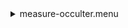 <details><summary>measure-occulter.menu</summary><blockquote><pre><details><summary>measure-occulter.cbk</summary><blockquote><pre><details><summary>ND_IN.rcp</summary><blockquote><pre>$${\color{red}  nd in
}$$The above code block covers:0.00 minutes of camera integration + hardware moves and overhead</pre></blockquote></details><details><summary>Exposure_80.rcp</summary><blockquote><pre>$${\color{red}  exposure 80
}$$The above code block covers:0.00 minutes of camera integration + hardware moves and overhead</pre></blockquote></details><details><summary>dark_01wave_1beam_16sums_16rep_BOTH.rcp</summary><blockquote><pre>$${\color{red}  shut	in
}$$$${\color{red}  for 16
}$$$${\color{red}  data	rcam	both	656.28	16
}$$$${\color{red}  data	rcam	both	656.28	16
}$$$${\color{red}  endfor
}$$The above code block covers:0.18 minutes of camera integration + hardware moves and overhead</pre></blockquote></details><details><summary>setupNDShutterOut.rcp</summary><blockquote><pre>$${\color{red}  shut	out
}$$The above code block covers:0.00 minutes of camera integration + hardware moves and overhead</pre></blockquote></details><details><summary>530_FW.rcp</summary><blockquote><pre>$${\color{red}  prefilterrange 530
}$$The above code block covers:0.00 minutes of camera integration + hardware moves and overhead</pre></blockquote></details><details><summary>530_01wave_2beam_16sums_16rep_BOTH.rcp</summary><blockquote><pre>$${\color{red}  data	rcam	both	530.30	16
}$$$${\color{red}  data	tcam	both	530.30	16
}$$$${\color{red}  data	rcam	both	530.30	16
}$$$${\color{red}  data	tcam	both	530.30	16
}$$$${\color{red}  data	rcam	both	530.30	16
}$$$${\color{red}  data	tcam	both	530.30	16
}$$$${\color{red}  data	rcam	both	530.30	16
}$$$${\color{red}  data	tcam	both	530.30	16
}$$$${\color{red}  data	rcam	both	530.30	16
}$$$${\color{red}  data	tcam	both	530.30	16
}$$$${\color{red}  data	rcam	both	530.30	16
}$$$${\color{red}  data	tcam	both	530.30	16
}$$$${\color{red}  data	rcam	both	530.30	16
}$$$${\color{red}  data	tcam	both	530.30	16
}$$$${\color{red}  data	rcam	both	530.30	16
}$$$${\color{red}  data	tcam	both	530.30	16
}$$$${\color{red}  data	rcam	both	530.30	16
}$$$${\color{red}  data	tcam	both	530.30	16
}$$$${\color{red}  data	rcam	both	530.30	16
}$$$${\color{red}  data	tcam	both	530.30	16
}$$$${\color{red}  data	rcam	both	530.30	16
}$$$${\color{red}  data	tcam	both	530.30	16
}$$$${\color{red}  data	rcam	both	530.30	16
}$$$${\color{red}  data	tcam	both	530.30	16
}$$$${\color{red}  data	rcam	both	530.30	16
}$$$${\color{red}  data	tcam	both	530.30	16
}$$$${\color{red}  data	rcam	both	530.30	16
}$$$${\color{red}  data	tcam	both	530.30	16
}$$$${\color{red}  data	rcam	both	530.30	16
}$$$${\color{red}  data	tcam	both	530.30	16
}$$$${\color{red}  data	rcam	both	530.30	16
}$$$${\color{red}  data	tcam	both	530.30	16
}$$The above code block covers:2.89 minutes of camera integration + hardware moves and overhead</pre></blockquote></details><details><summary>637_FW.rcp</summary><blockquote><pre>$${\color{red}  prefilterrange 637
}$$The above code block covers:0.00 minutes of camera integration + hardware moves and overhead</pre></blockquote></details><details><summary>637_01wave_2beam_16sums_16rep_BOTH.rcp</summary><blockquote><pre>$${\color{red}  data	rcam	both	637.40	16
}$$$${\color{red}  data	tcam	both	637.40	16
}$$$${\color{red}  data	rcam	both	637.40	16
}$$$${\color{red}  data	tcam	both	637.40	16
}$$$${\color{red}  data	rcam	both	637.40	16
}$$$${\color{red}  data	tcam	both	637.40	16
}$$$${\color{red}  data	rcam	both	637.40	16
}$$$${\color{red}  data	tcam	both	637.40	16
}$$$${\color{red}  data	rcam	both	637.40	16
}$$$${\color{red}  data	tcam	both	637.40	16
}$$$${\color{red}  data	rcam	both	637.40	16
}$$$${\color{red}  data	tcam	both	637.40	16
}$$$${\color{red}  data	rcam	both	637.40	16
}$$$${\color{red}  data	tcam	both	637.40	16
}$$$${\color{red}  data	rcam	both	637.40	16
}$$$${\color{red}  data	tcam	both	637.40	16
}$$$${\color{red}  data	rcam	both	637.40	16
}$$$${\color{red}  data	tcam	both	637.40	16
}$$$${\color{red}  data	rcam	both	637.40	16
}$$$${\color{red}  data	tcam	both	637.40	16
}$$$${\color{red}  data	rcam	both	637.40	16
}$$$${\color{red}  data	tcam	both	637.40	16
}$$$${\color{red}  data	rcam	both	637.40	16
}$$$${\color{red}  data	tcam	both	637.40	16
}$$$${\color{red}  data	rcam	both	637.40	16
}$$$${\color{red}  data	tcam	both	637.40	16
}$$$${\color{red}  data	rcam	both	637.40	16
}$$$${\color{red}  data	tcam	both	637.40	16
}$$$${\color{red}  data	rcam	both	637.40	16
}$$$${\color{red}  data	tcam	both	637.40	16
}$$$${\color{red}  data	rcam	both	637.40	16
}$$$${\color{red}  data	tcam	both	637.40	16
}$$The above code block covers:2.89 minutes of camera integration + hardware moves and overhead</pre></blockquote></details><details><summary>656_FW.rcp</summary><blockquote><pre>$${\color{red}  prefilterrange 656
}$$The above code block covers:0.00 minutes of camera integration + hardware moves and overhead</pre></blockquote></details><details><summary>656_01wave_2beam_16sums_16rep_BOTH.rcp</summary><blockquote><pre>$${\color{red}  data	rcam	both	656.28	16
}$$$${\color{red}  data	tcam	both	656.28	16
}$$$${\color{red}  data	rcam	both	656.28	16
}$$$${\color{red}  data	tcam	both	656.28	16
}$$$${\color{red}  data	rcam	both	656.28	16
}$$$${\color{red}  data	tcam	both	656.28	16
}$$$${\color{red}  data	rcam	both	656.28	16
}$$$${\color{red}  data	tcam	both	656.28	16
}$$$${\color{red}  data	rcam	both	656.28	16
}$$$${\color{red}  data	tcam	both	656.28	16
}$$$${\color{red}  data	rcam	both	656.28	16
}$$$${\color{red}  data	tcam	both	656.28	16
}$$$${\color{red}  data	rcam	both	656.28	16
}$$$${\color{red}  data	tcam	both	656.28	16
}$$$${\color{red}  data	rcam	both	656.28	16
}$$$${\color{red}  data	tcam	both	656.28	16
}$$$${\color{red}  data	rcam	both	656.28	16
}$$$${\color{red}  data	tcam	both	656.28	16
}$$$${\color{red}  data	rcam	both	656.28	16
}$$$${\color{red}  data	tcam	both	656.28	16
}$$$${\color{red}  data	rcam	both	656.28	16
}$$$${\color{red}  data	tcam	both	656.28	16
}$$$${\color{red}  data	rcam	both	656.28	16
}$$$${\color{red}  data	tcam	both	656.28	16
}$$$${\color{red}  data	rcam	both	656.28	16
}$$$${\color{red}  data	tcam	both	656.28	16
}$$$${\color{red}  data	rcam	both	656.28	16
}$$$${\color{red}  data	tcam	both	656.28	16
}$$$${\color{red}  data	rcam	both	656.28	16
}$$$${\color{red}  data	tcam	both	656.28	16
}$$$${\color{red}  data	rcam	both	656.28	16
}$$$${\color{red}  data	tcam	both	656.28	16
}$$The above code block covers:2.89 minutes of camera integration + hardware moves and overhead</pre></blockquote></details><details><summary>706_FW.rcp</summary><blockquote><pre>$${\color{red}  prefilterrange 706
}$$The above code block covers:0.00 minutes of camera integration + hardware moves and overhead</pre></blockquote></details><details><summary>706_01wave_2beam_16sums_16rep_BOTH.rcp</summary><blockquote><pre>$${\color{red}  data	rcam	both	706.20	16
}$$$${\color{red}  data	tcam	both	706.20	16
}$$$${\color{red}  data	rcam	both	706.20	16
}$$$${\color{red}  data	tcam	both	706.20	16
}$$$${\color{red}  data	rcam	both	706.20	16
}$$$${\color{red}  data	tcam	both	706.20	16
}$$$${\color{red}  data	rcam	both	706.20	16
}$$$${\color{red}  data	tcam	both	706.20	16
}$$$${\color{red}  data	rcam	both	706.20	16
}$$$${\color{red}  data	tcam	both	706.20	16
}$$$${\color{red}  data	rcam	both	706.20	16
}$$$${\color{red}  data	tcam	both	706.20	16
}$$$${\color{red}  data	rcam	both	706.20	16
}$$$${\color{red}  data	tcam	both	706.20	16
}$$$${\color{red}  data	rcam	both	706.20	16
}$$$${\color{red}  data	tcam	both	706.20	16
}$$$${\color{red}  data	rcam	both	706.20	16
}$$$${\color{red}  data	tcam	both	706.20	16
}$$$${\color{red}  data	rcam	both	706.20	16
}$$$${\color{red}  data	tcam	both	706.20	16
}$$$${\color{red}  data	rcam	both	706.20	16
}$$$${\color{red}  data	tcam	both	706.20	16
}$$$${\color{red}  data	rcam	both	706.20	16
}$$$${\color{red}  data	tcam	both	706.20	16
}$$$${\color{red}  data	rcam	both	706.20	16
}$$$${\color{red}  data	tcam	both	706.20	16
}$$$${\color{red}  data	rcam	both	706.20	16
}$$$${\color{red}  data	tcam	both	706.20	16
}$$$${\color{red}  data	rcam	both	706.20	16
}$$$${\color{red}  data	tcam	both	706.20	16
}$$$${\color{red}  data	rcam	both	706.20	16
}$$$${\color{red}  data	tcam	both	706.20	16
}$$The above code block covers:2.89 minutes of camera integration + hardware moves and overhead</pre></blockquote></details><details><summary>789_FW.rcp</summary><blockquote><pre>$${\color{red}  prefilterrange 789
}$$The above code block covers:0.00 minutes of camera integration + hardware moves and overhead</pre></blockquote></details><details><summary>789_01wave_2beam_16sums_16rep_BOTH.rcp</summary><blockquote><pre>$${\color{red}  data	rcam	both	789.40	16
}$$$${\color{red}  data	tcam	both	789.40	16
}$$$${\color{red}  data	rcam	both	789.40	16
}$$$${\color{red}  data	tcam	both	789.40	16
}$$$${\color{red}  data	rcam	both	789.40	16
}$$$${\color{red}  data	tcam	both	789.40	16
}$$$${\color{red}  data	rcam	both	789.40	16
}$$$${\color{red}  data	tcam	both	789.40	16
}$$$${\color{red}  data	rcam	both	789.40	16
}$$$${\color{red}  data	tcam	both	789.40	16
}$$$${\color{red}  data	rcam	both	789.40	16
}$$$${\color{red}  data	tcam	both	789.40	16
}$$$${\color{red}  data	rcam	both	789.40	16
}$$$${\color{red}  data	tcam	both	789.40	16
}$$$${\color{red}  data	rcam	both	789.40	16
}$$$${\color{red}  data	tcam	both	789.40	16
}$$$${\color{red}  data	rcam	both	789.40	16
}$$$${\color{red}  data	tcam	both	789.40	16
}$$$${\color{red}  data	rcam	both	789.40	16
}$$$${\color{red}  data	tcam	both	789.40	16
}$$$${\color{red}  data	rcam	both	789.40	16
}$$$${\color{red}  data	tcam	both	789.40	16
}$$$${\color{red}  data	rcam	both	789.40	16
}$$$${\color{red}  data	tcam	both	789.40	16
}$$$${\color{red}  data	rcam	both	789.40	16
}$$$${\color{red}  data	tcam	both	789.40	16
}$$$${\color{red}  data	rcam	both	789.40	16
}$$$${\color{red}  data	tcam	both	789.40	16
}$$$${\color{red}  data	rcam	both	789.40	16
}$$$${\color{red}  data	tcam	both	789.40	16
}$$$${\color{red}  data	rcam	both	789.40	16
}$$$${\color{red}  data	tcam	both	789.40	16
}$$The above code block covers:2.89 minutes of camera integration + hardware moves and overhead</pre></blockquote></details><details><summary>1074_FW.rcp</summary><blockquote><pre>$${\color{red}  prefilterrange 1074
}$$The above code block covers:0.00 minutes of camera integration + hardware moves and overhead</pre></blockquote></details><details><summary>1074_01wave_2beam_16sums_16rep_BOTH.rcp</summary><blockquote><pre>$${\color{red}  data	rcam	both	1074.70	16
}$$$${\color{red}  data	tcam	both	1074.70	16
}$$$${\color{red}  data	rcam	both	1074.70	16
}$$$${\color{red}  data	tcam	both	1074.70	16
}$$$${\color{red}  data	rcam	both	1074.70	16
}$$$${\color{red}  data	tcam	both	1074.70	16
}$$$${\color{red}  data	rcam	both	1074.70	16
}$$$${\color{red}  data	tcam	both	1074.70	16
}$$$${\color{red}  data	rcam	both	1074.70	16
}$$$${\color{red}  data	tcam	both	1074.70	16
}$$$${\color{red}  data	rcam	both	1074.70	16
}$$$${\color{red}  data	tcam	both	1074.70	16
}$$$${\color{red}  data	rcam	both	1074.70	16
}$$$${\color{red}  data	tcam	both	1074.70	16
}$$$${\color{red}  data	rcam	both	1074.70	16
}$$$${\color{red}  data	tcam	both	1074.70	16
}$$$${\color{red}  data	rcam	both	1074.70	16
}$$$${\color{red}  data	tcam	both	1074.70	16
}$$$${\color{red}  data	rcam	both	1074.70	16
}$$$${\color{red}  data	tcam	both	1074.70	16
}$$$${\color{red}  data	rcam	both	1074.70	16
}$$$${\color{red}  data	tcam	both	1074.70	16
}$$$${\color{red}  data	rcam	both	1074.70	16
}$$$${\color{red}  data	tcam	both	1074.70	16
}$$$${\color{red}  data	rcam	both	1074.70	16
}$$$${\color{red}  data	tcam	both	1074.70	16
}$$$${\color{red}  data	rcam	both	1074.70	16
}$$$${\color{red}  data	tcam	both	1074.70	16
}$$$${\color{red}  data	rcam	both	1074.70	16
}$$$${\color{red}  data	tcam	both	1074.70	16
}$$$${\color{red}  data	rcam	both	1074.70	16
}$$$${\color{red}  data	tcam	both	1074.70	16
}$$The above code block covers:2.89 minutes of camera integration + hardware moves and overhead</pre></blockquote></details><details><summary>1079_FW.rcp</summary><blockquote><pre>$${\color{red}  prefilterrange 1079
}$$The above code block covers:0.00 minutes of camera integration + hardware moves and overhead</pre></blockquote></details><details><summary>1079_01wave_2beam_16sums_16rep_BOTH.rcp</summary><blockquote><pre>$${\color{red}  data	rcam	both	1079.80	16
}$$$${\color{red}  data	tcam	both	1079.80	16
}$$$${\color{red}  data	rcam	both	1079.80	16
}$$$${\color{red}  data	tcam	both	1079.80	16
}$$$${\color{red}  data	rcam	both	1079.80	16
}$$$${\color{red}  data	tcam	both	1079.80	16
}$$$${\color{red}  data	rcam	both	1079.80	16
}$$$${\color{red}  data	tcam	both	1079.80	16
}$$$${\color{red}  data	rcam	both	1079.80	16
}$$$${\color{red}  data	tcam	both	1079.80	16
}$$$${\color{red}  data	rcam	both	1079.80	16
}$$$${\color{red}  data	tcam	both	1079.80	16
}$$$${\color{red}  data	rcam	both	1079.80	16
}$$$${\color{red}  data	tcam	both	1079.80	16
}$$$${\color{red}  data	rcam	both	1079.80	16
}$$$${\color{red}  data	tcam	both	1079.80	16
}$$$${\color{red}  data	rcam	both	1079.80	16
}$$$${\color{red}  data	tcam	both	1079.80	16
}$$$${\color{red}  data	rcam	both	1079.80	16
}$$$${\color{red}  data	tcam	both	1079.80	16
}$$$${\color{red}  data	rcam	both	1079.80	16
}$$$${\color{red}  data	tcam	both	1079.80	16
}$$$${\color{red}  data	rcam	both	1079.80	16
}$$$${\color{red}  data	tcam	both	1079.80	16
}$$$${\color{red}  data	rcam	both	1079.80	16
}$$$${\color{red}  data	tcam	both	1079.80	16
}$$$${\color{red}  data	rcam	both	1079.80	16
}$$$${\color{red}  data	tcam	both	1079.80	16
}$$$${\color{red}  data	rcam	both	1079.80	16
}$$$${\color{red}  data	tcam	both	1079.80	16
}$$$${\color{red}  data	rcam	both	1079.80	16
}$$$${\color{red}  data	tcam	both	1079.80	16
}$$The above code block covers:2.89 minutes of camera integration + hardware moves and overhead</pre></blockquote></details><details><summary>1083_FW.rcp</summary><blockquote><pre>$${\color{red}  prefilterrange 1083
}$$The above code block covers:0.00 minutes of camera integration + hardware moves and overhead</pre></blockquote></details><details><summary>1083_01wave_2beam_16sums_16rep_BOTH.rcp</summary><blockquote><pre>$${\color{red}  data	rcam	both	1083.00	16
}$$$${\color{red}  data	tcam	both	1083.00	16
}$$$${\color{red}  data	rcam	both	1083.00	16
}$$$${\color{red}  data	tcam	both	1083.00	16
}$$$${\color{red}  data	rcam	both	1083.00	16
}$$$${\color{red}  data	tcam	both	1083.00	16
}$$$${\color{red}  data	rcam	both	1083.00	16
}$$$${\color{red}  data	tcam	both	1083.00	16
}$$$${\color{red}  data	rcam	both	1083.00	16
}$$$${\color{red}  data	tcam	both	1083.00	16
}$$$${\color{red}  data	rcam	both	1083.00	16
}$$$${\color{red}  data	tcam	both	1083.00	16
}$$$${\color{red}  data	rcam	both	1083.00	16
}$$$${\color{red}  data	tcam	both	1083.00	16
}$$$${\color{red}  data	rcam	both	1083.00	16
}$$$${\color{red}  data	tcam	both	1083.00	16
}$$$${\color{red}  data	rcam	both	1083.00	16
}$$$${\color{red}  data	tcam	both	1083.00	16
}$$$${\color{red}  data	rcam	both	1083.00	16
}$$$${\color{red}  data	tcam	both	1083.00	16
}$$$${\color{red}  data	rcam	both	1083.00	16
}$$$${\color{red}  data	tcam	both	1083.00	16
}$$$${\color{red}  data	rcam	both	1083.00	16
}$$$${\color{red}  data	tcam	both	1083.00	16
}$$$${\color{red}  data	rcam	both	1083.00	16
}$$$${\color{red}  data	tcam	both	1083.00	16
}$$$${\color{red}  data	rcam	both	1083.00	16
}$$$${\color{red}  data	tcam	both	1083.00	16
}$$$${\color{red}  data	rcam	both	1083.00	16
}$$$${\color{red}  data	tcam	both	1083.00	16
}$$$${\color{red}  data	rcam	both	1083.00	16
}$$$${\color{red}  data	tcam	both	1083.00	16
}$$The above code block covers:2.89 minutes of camera integration + hardware moves and overhead</pre></blockquote></details><details><summary>ND_OUT.rcp</summary><blockquote><pre>$${\color{red}  nd out
}$$The above code block covers:0.00 minutes of camera integration + hardware moves and overhead</pre></blockquote></details>The above code block covers:23.31 minutes of camera integration + hardware moves and overhead</pre></blockquote></details></pre></blockquote></details>